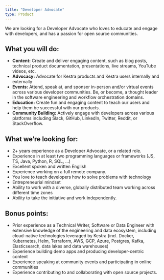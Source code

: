 ```yaml
---
title: "Developer Advocate"
type: Product
---
```


We are looking for a Developer Advocate who loves to educate and engage with developers, and has a passion for open source communities.

## What you will do:

- **Content:** Create and deliver engaging content, such as blog posts, technical product documentation, presentations, live streams, YouTube videos, etc.
- **Advocacy:** Advocate for Kestra products and Kestra users internally and externally
- **Events:** Attend, speak at, and sponsor in-person and/or virtual events across various developer communities. Be, or become, a thought leader in the software engineering and workflow orchestration domains.
- **Education:** Create fun and engaging content to teach our users and help them be successful with our products.
- **Community Building:** Actively engage with developers across various platforms including Slack, GitHub, LinkedIn, Twitter, Reddit, or StackOverflow.

## What we’re looking for:

- 2+ years experience as a Developer Advocate, or a related role.
- Experience in at least two programming languages or frameworks (JS, TS, Java, Python, R, SQL, …)
- Excellent spoken and written English
- Experience working on a full remote company.
- You love to teach developers how to solve problems with technology
- Entrepreneurial mindset
- Ability to work with a diverse, globally distributed team working across different time zones
- Ability to take the initiative and work independently.

## Bonus points:

- Prior experience as a Technical Writer, Software or Data Engineer with extensive knowledge of the engineering and data ecosystem, including cloud-native technologies leveraged by Kestra (incl. Docker, Kubernetes, Helm, Terraform, AWS, GCP, Azure, Postgres, Kafka, Elasticsearch, data lakes and data warehouses)
- Experience building demo apps and producing developer-centric content
- Experience speaking at community events and participating in online communities
- Experience contributing to and collaborating with open source projects.
